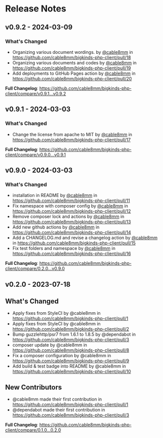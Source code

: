 # Release Notes

## v0.9.2 - 2024-03-09

### What's Changed

* Organizing various document wordings. by [@cable8mm](https://github.com/cable8mm) in https://github.com/cable8mm/bigkinds-php-client/pull/18
* Organizing various documents and codes by [@cable8mm](https://github.com/cable8mm) in https://github.com/cable8mm/bigkinds-php-client/pull/19
* Add deployments to GitHub Pages action by [@cable8mm](https://github.com/cable8mm) in https://github.com/cable8mm/bigkinds-php-client/pull/20

**Full Changelog**: https://github.com/cable8mm/bigkinds-php-client/compare/v0.9.1...v0.9.2

## v0.9.1 - 2024-03-03

### What's Changed

* Change the license from apache to MIT by [@cable8mm](https://github.com/cable8mm) in https://github.com/cable8mm/bigkinds-php-client/pull/17

**Full Changelog**: https://github.com/cable8mm/bigkinds-php-client/compare/v0.9.0...v0.9.1

## v0.9.0 - 2024-03-03

### What's Changed

* installation in README by [@cable8mm](https://github.com/cable8mm) in https://github.com/cable8mm/bigkinds-php-client/pull/11
* Fix namespace with composer config by [@cable8mm](https://github.com/cable8mm) in https://github.com/cable8mm/bigkinds-php-client/pull/12
* Remove composer lock and actions by [@cable8mm](https://github.com/cable8mm) in https://github.com/cable8mm/bigkinds-php-client/pull/13
* Add new github actions by [@cable8mm](https://github.com/cable8mm) in https://github.com/cable8mm/bigkinds-php-client/pull/14
* Add a CHANGELOG.md and revise a changelog action by [@cable8mm](https://github.com/cable8mm) in https://github.com/cable8mm/bigkinds-php-client/pull/15
* Fix test folders and namespace by [@cable8mm](https://github.com/cable8mm) in https://github.com/cable8mm/bigkinds-php-client/pull/16

**Full Changelog**: https://github.com/cable8mm/bigkinds-php-client/compare/0.2.0...v0.9.0

## v0.2.0 - 2023-07-18

## What's Changed

- Apply fixes from StyleCI by @cable8mm in https://github.com/cable8mm/bigkinds-php-client/pull/1
- Apply fixes from StyleCI by @cable8mm in https://github.com/cable8mm/bigkinds-php-client/pull/2
- Bump guzzlehttp/psr7 from 1.6.1 to 1.8.5 by @dependabot in https://github.com/cable8mm/bigkinds-php-client/pull/3
- composer update by @cable8mm in https://github.com/cable8mm/bigkinds-php-client/pull/8
- Fix a composer configuration by @cable8mm in https://github.com/cable8mm/bigkinds-php-client/pull/9
- Add build & test badge into README by @cable8mm in https://github.com/cable8mm/bigkinds-php-client/pull/10

## New Contributors

- @cable8mm made their first contribution in https://github.com/cable8mm/bigkinds-php-client/pull/1
- @dependabot made their first contribution in https://github.com/cable8mm/bigkinds-php-client/pull/3

**Full Changelog**: https://github.com/cable8mm/bigkinds-php-client/compare/0.1.0...0.2.0
